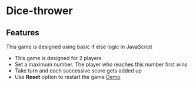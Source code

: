 # Dice-thrower

## Features

This game is designed using basic  if else logic in JavaScript

* This game is designed for 2 players
* Set a maximum number. The player who reaches this number first wins
* Take turn and each successive score gets added up
* Use **Reset** option to restart the game 
[Demo](https://utk0201.github.io/Dice-thrower/)

